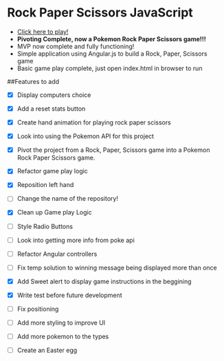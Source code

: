 # Rock Paper Scissors JavaScript

* [Click here to play!](https://pokerockpaperscissors.herokuapp.com)
* **Pivoting Complete, now a Pokemon Rock Paper Scissors game!!!**
* MVP now complete and fully functioning!
* Simple application using Angular.js to build a Rock, Paper, Scissors game
* Basic game play complete, just open index.html in browser to run

##Features to add
* [X] Display computers choice 
* [X] Add a reset stats button 
* [X] Create hand animation for playing rock paper scissors
* [X] Look into using the Pokemon API for this project
* [X] Pivot the project from a Rock, Paper, Scissors game into a Pokemon Rock Paper Scissors game.
* [X] Refactor game play logic
* [X] Reposition left hand
* [ ] Change the name of the repository!
* [X] Clean up Game play Logic
* [ ] Style Radio Buttons
* [ ] Look into getting more info from poke api
* [ ] Refactor Angular controllers
* [ ] Fix temp solution to winning message being displayed more than once
* [X] Add Sweet alert to display game instructions in the beggining
* [X] Write test before future development
* [ ] Fix positioning 
* [ ] Add more styling to improve UI
* [ ] Add more pokemon to the types 
* [ ] Create an Easter egg




